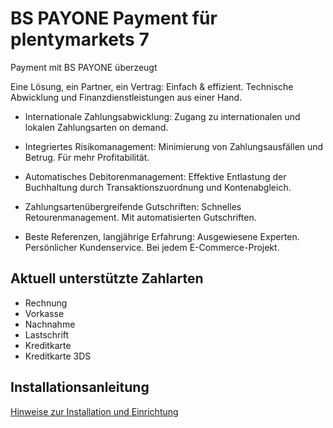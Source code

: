 # BS PAYONE Payment für plentymarkets 7

Payment mit BS PAYONE überzeugt

Eine Lösung, ein Partner, ein Vertrag: Einfach & effizient. Technische Abwicklung und Finanzdienstleistungen aus einer Hand.

* Internationale Zahlungsabwicklung: Zugang zu internationalen und lokalen Zahlungsarten on demand.

* Integriertes Risikomanagement: Minimierung von Zahlungsausfällen und Betrug. Für mehr Profitabilität.

* Automatisches Debitorenmanagement: Effektive Entlastung der Buchhaltung durch Transaktionszuordnung und Kontenabgleich.

* Zahlungsartenübergreifende Gutschriften: Schnelles Retourenmanagement. Mit automatisierten Gutschriften.

* Beste Referenzen, langjährige Erfahrung: Ausgewiesene Experten. Persönlicher Kundenservice. Bei jedem E-Commerce-Projekt.

## Aktuell unterstützte Zahlarten

* Rechnung
* Vorkasse
* Nachnahme
* Lastschrift
* Kreditkarte
* Kreditkarte 3DS

## Installationsanleitung

[Hinweise zur Installation und Einrichtung](https://github.com/PAYONE-GmbH/plentymarkets-7/blob/master/README.md)

